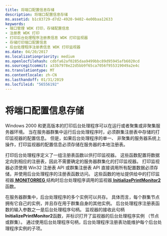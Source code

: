 ```yaml
---
title: 将端口配置信息存储
description: 将端口配置信息存储
ms.assetid: b1c83729-d7d2-4920-9402-4e00baa12633
keywords:
- 端口管理 WDK 打印，存储配置信息
- 注册表 WDK 打印
- 打印后台处理程序注册表信息 WDK 打印监视器
- 存储打印端口配置信息
- 后台处理程序注册表信息 WDK 打印监视器
ms.date: 04/20/2017
ms.localizationpriority: medium
ms.openlocfilehash: cdbfa62af0285daa9499bbc89d95945afb6020cd
ms.sourcegitcommit: a33b7978e22d5bb9f65ca7056f955319049a2e4c
ms.translationtype: MT
ms.contentlocale: zh-CN
ms.lasthandoff: 01/31/2019
ms.locfileid: "56556192"
---
```

# <a name="storing-port-configuration-information"></a>将端口配置信息存储





Windows 2000 和更高版本的打印后台处理程序可以在运行或者聚集或非聚集服务器环境。 当在服务器群集中运行后台处理程序时，必须群集注册表中存储的打印监视器的配置信息。 但是，如果后台处理程序的单一、 非聚集的服务器系统上操作，打印监视器的配置信息必须存储在服务器的本地注册表。

打印后台处理程序定义了一组注册表函数以供打印监视器。 这些函数配置将数据定向到相应的注册表，因此不需要确定的服务器群集化的打印监视器。 打印监视器必须使用 Win32 注册表 API 或群集注册表 API 直接调用所有配置数据必须存储，并使用后台处理程序的注册表函数访问。 这些函数的地址提供给中的打印监视器[ **MONITORREG** ](https://msdn.microsoft.com/library/windows/hardware/ff557537)结构时后台处理程序调用的监视器[ **InitializePrintMonitor2**](https://msdn.microsoft.com/library/windows/hardware/ff551605)函数。

在服务器群集中，后台处理程序的多个实例可以共存。 具体而言，每个群集节点拥有它自己的实例，并且存在用于群集自身的其他实例。 后台处理程序注册表函数的输入参数之一是后台处理程序句柄。 监视器的接收此句柄**InitializePrintMonitor2**函数，并标识打开了监视器的后台处理程序实例 （节点或群集）。 通过使用后台处理程序句柄，后台处理程序注册表功能维护每个后台处理程序实例的子项。

 

 




